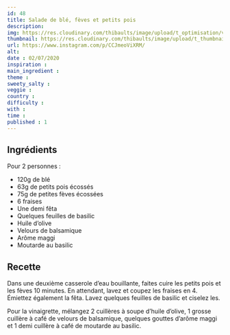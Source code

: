 ```yaml
---
id: 48
title: Salade de blé, fèves et petits pois
description: 
img: https://res.cloudinary.com/thibaults/image/upload/t_optimisation/v1600460720/Recipes/20200702_salade_ble.jpg
thumbnail: https://res.cloudinary.com/thibaults/image/upload/t_thumbnail_josie/v1600460720/Recipes/20200702_salade_ble.jpg
url: https://www.instagram.com/p/CCJmeoViXRM/
alt: 
date : 02/07/2020
inspiration :
main_ingredient : 
theme : 
sweety_salty : 
veggie : 
country :
difficulty :
with : 
time : 
published : 1
---
```


## Ingrédients
Pour 2 personnes :
 - 120g de blé
 - 63g de petits pois écossés
 - 75g de petites fèves écossées
 - 6 fraises
 - Une demi fêta
 - Quelques feuilles de basilic
 - Huile d’olive
 - Velours de balsamique
 - Arôme maggi
 - Moutarde au basilic

## Recette
Dans une deuxième casserole d’eau bouillante, faites cuire les petits pois et les fèves 10 minutes. En attendant, lavez et coupez les fraises en 4. Émiettez également la fêta. Lavez quelques feuilles de basilic et ciselez les.

Pour la vinaigrette, mélangez 2 cuillères à soupe d’huile d’olive, 1 grosse cuillère à café de velours de balsamique, quelques gouttes d’arôme maggi et 1 demi cuillère à café de moutarde au basilic.